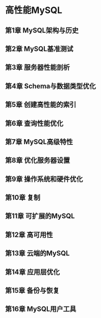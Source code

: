 # 高性能MySQL
## 第1章 MySQL架构与历史
## 第2章 MySQL基准测试
## 第3章 服务器性能剖析
## 第4章 Schema与数据类型优化
## 第5章 创建高性能的索引
## 第6章 查询性能优化
## 第7章 MySQL高级特性
## 第8章 优化服务器设置
## 第9章 操作系统和硬件优化
## 第10章 复制
## 第11章 可扩展的MySQL
## 第12章 高可用性
## 第13章 云端的MySQL
## 第14章 应用层优化
## 第15章 备份与恢复
## 第16章 MySQL用户工具
